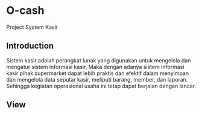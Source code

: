 # O-cash
Project System Kasir

## Introduction
Sistem kasir adalah perangkat lunak yang digunakan untuk mengelola dan mengatur sistem informasi kasir, Maka dengan adanya sistem informasi kasir pihak supermarket dapat lebih praktis dan efektif dalam menyimpan dan mengelola data seputar kasir, meliputi barang, member, dan laporan. Sehingga kegiatan operasional usaha ini tetap dapat berjalan dengan lancar.

## View



